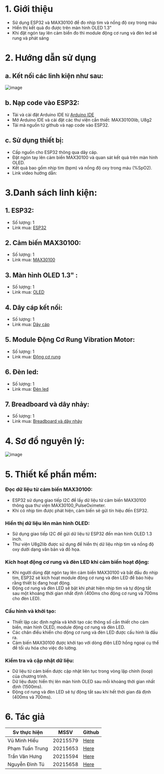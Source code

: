# 1. Giới thiệu
- Sử dụng ESP32 và MAX30100 để đo nhịp tim và nồng độ oxy trong máu
- Hiển thị kết quả đo được trên màn hình OLED 1.3"
- Khi  đặt ngón tay lên cảm biển đo thì module động cơ rung và đèn led sẽ rung và phát sáng
# 2. Hướng dẫn sử dụng
## a. Kết nối các linh kiện như sau:
![image](https://github.com/hieuwed/ESP32-MAX30100/assets/130844328/0a16d3b6-44dd-4ec0-a3b0-8485b8d00726)


## b. Nạp code vào ESP32:
- Tải và cài đặt Arduino IDE từ [Arduino IDE](https://www.arduino.cc/en/software)
- Mở Arduino IDE và cài đặt các thư viện cần thiết: MAX30100lib, U8g2
- Tải mã nguồn từ github và nạp code vào ESP32.
  
## c. Sử dụng thiết bị:
- Cấp nguồn cho ESP32 thông qua dây cáp.
- Đặt ngón tay lên cảm biến MAX30100 và quan sát kết quả trên màn hình OLED.
- Kết quả bao gồm nhịp tim (bpm) và nồng độ oxy trong máu (%SpO2).
- Link video hướng dẫn:

# 3.Danh sách linh kiện:

## 1. ESP32:
- Số lượng: 1
- Link mua: [ESP32](https://shopee.vn/B%E1%BA%A3ng-M%E1%BA%A1ch-Ph%C3%A1t-Tri%E1%BB%83n-ESP32-L%C3%B5i-K%C3%A9p-ESP-32-ESP-32S-ESP-WROOM-32-30P-38P-WiFi-Bluetooth-i.869927552.21777593794?sp_atk=09c16670-26d1-4616-8e48-89e23ca50278&xptdk=09c16670-26d1-4616-8e48-89e23ca50278)
## 2. Cảm biến MAX30100:
- Số lượng: 1
- Link mua: [MAX30100](https://shopee.vn/Module-c%E1%BA%A3m-bi%E1%BA%BFn-nh%E1%BB%8Bp-tim-v%C3%A0-oxy-trong-m%C3%A1u-MAX30100-i.1048311475.20792450869?sp_atk=6d6b3305-d5cc-4c2c-9ae9-b41b2a153110&xptdk=6d6b3305-d5cc-4c2c-9ae9-b41b2a153110)
## 3. Màn hình OLED 1.3" :
- Số lượng: 1
- Link mua: [OLED](https://shopee.vn/M%C3%A0n-H%C3%ACnh-OLED-1.3-128x64-I2C-Xanh-OLED-13-I2C-B-i.171084633.7247756437?sp_atk=d4dcae5c-9b05-49aa-9609-3a1f78fb77ec&xptdk=d4dcae5c-9b05-49aa-9609-3a1f78fb77ec)
## 4. Dây cáp kết nối:
- Số lượng: 1
- Link mua: [Dây cáp](https://shopee.vn/Microusb-C%C3%A1p-microusb-d%C3%A2y-nap-code-esp32-d%C3%A2y-s%E1%BA%A1c-%C4%91i%E1%BB%87n-tho%E1%BA%A1i-i.672645516.23476417257?sp_atk=8a2164a8-f0f4-4269-bc28-d33988fe9850&xptdk=8a2164a8-f0f4-4269-bc28-d33988fe9850)

## 5. Module Động Cơ Rung Vibration Motor:
- Số lượng: 1
- Link mua: [Động cơ rung](https://hshop.vn/products/mach-dong-co-rung-viration-motor-1027)

## 6. Đèn led:
- Số lượng: 1
- Link mua: [Đèn led](https://shopee.vn/product/1033689780/23274264349?gad_source=1&gclid=Cj0KCQjwvb-zBhCmARIsAAfUI2vL4jPeUOgdCcff78l6-Rsgru4PlEss2VHTMo0lihB-EUwYgACQgeAaAnGaEALw_wcB)

## 7. Breadboard và dây nhảy:
- Số lượng: 1
- Link mua: [Breadboard và dây nhảy](https://shopee.vn/3.3V-5V-MB102-Breadboard-power-module-MB-102-830-points-Solderless-Prototype-Bread-board-kit-65-Flexible-jumper-wires-i.81431289.7134752553?sp_atk=4f67d720-0f57-4553-b23e-49990ff97ccf&xptdk=4f67d720-0f57-4553-b23e-49990ff97ccf)

# 4. Sơ đồ nguyên lý:

![image](https://github.com/hieuwed/ESP32-MAX30100/assets/130844328/490a95f1-ccae-4d85-9363-c5eadeb3ef95)



# 5. Thiết kế phần mềm:
### Đọc dữ liệu từ cảm biến MAX30100:
- ESP32 sử dụng giao tiếp I2C để lấy dữ liệu từ cảm biến MAX30100 thông qua thư viện MAX30100_PulseOximeter.
- Khi có nhịp tim được phát hiện, cảm biến sẽ gửi tín hiệu đến ESP32.

### Hiển thị dữ liệu lên màn hình OLED:
- Sử dụng giao tiếp I2C để gửi dữ liệu từ ESP32 đến màn hình OLED 1.3 inch.
- Thư viện U8g2lib được sử dụng để hiển thị dữ liệu nhịp tim và nồng độ oxy dưới dạng văn bản và đồ họa.

### Kích hoạt động cơ rung và đèn LED khi cảm biến hoạt động:
- Khi người dùng đặt ngón tay lên cảm biến MAX30100 và bắt đầu đo nhịp tim, ESP32 sẽ kích hoạt module động cơ rung và đèn LED để báo hiệu rằng thiết bị đang hoạt động.
- Động cơ rung và đèn LED sẽ bật khi phát hiện nhịp tim và tự động tắt sau một khoảng thời gian nhất định (400ms cho động cơ rung và 700ms cho đèn LED).

### Cấu hình và khởi tạo:
- Thiết lập các định nghĩa và khởi tạo các thông số cần thiết cho cảm biến, màn hình OLED, module động cơ rung và đèn LED.
- Các chân điều khiển cho động cơ rung và đèn LED được cấu hình là đầu ra.
- Cảm biến MAX30100 được khởi tạo với dòng điện LED hồng ngoại cụ thể để tối ưu hóa cho việc đo lường.

### Kiểm tra và cập nhật dữ liệu:
- Dữ liệu từ cảm biến được cập nhật liên tục trong vòng lặp chính (loop) của chương trình.
- Dữ liệu được hiển thị lên màn hình OLED sau mỗi khoảng thời gian nhất định (1500ms).
- Động cơ rung và đèn LED sẽ tự động tắt sau khi hết thời gian đã định (400ms và 700ms).

# 6. Tác giả

| Sv thực hiện | MSSV | Github |
|--------------|------|---------------------|
|Vũ Minh Hiếu|20215579|[Here](https://github.com/hieuwed)|
|Phạm Tuấn Trung|20215653|[Here](https://github.com/Trunpy28?fbclid=IwZXh0bgNhZW0CMTAAAR2WfkVnNVR_Q5VjGzbPbTsWH3djQhdB4cVWvTIaEaKa5x53BmdxmuxgKNs_aem_ZmFrZWR1bW15MTZieXRlcw)|
|Trần Văn Hưng|20215594|[Here](https://github.com/hwngtv?fbclid=IwZXh0bgNhZW0CMTAAAR2Bc8nAh4pohZu4XdpxH-bwWH5ZFyt_NNVleD971OtStEm1-aNXhyN7ylo_aem_ZmFrZWR1bW15MTZieXRlcw)|
|Nguyễn Đình Tú|20215658|[Here](https://github.com/tunguyen02?fbclid=IwZXh0bgNhZW0CMTAAAR2ssuSG3LiDLH6rn-JjRcK93R_MMki-_RyO19tuN58T2qeNp1nSx7ZuDT8_aem_ZmFrZWR1bW15MTZieXRlcw)|




